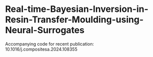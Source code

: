 # Real-time-Bayesian-Inversion-in-Resin-Transfer-Moulding-using-Neural-Surrogates
Accompanying code for recent publication: 10.1016/j.compositesa.2024.108355
